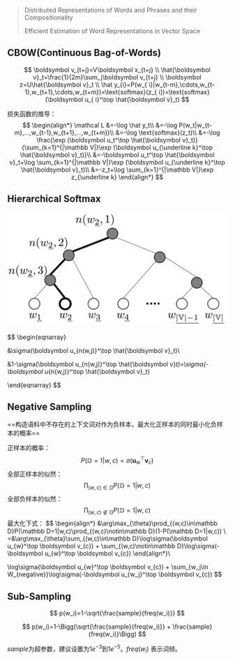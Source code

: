 > Distributed Representations of Words and Phrases and their Compositionality
>
> Efficient Estimation of Word Representations in Vector Space



## CBOW(Continuous Bag-of-Words)

$$
\boldsymbol v_{t+j}=V\boldsymbol x_{t+j}  \\
\hat{\boldsymbol v}_t=\frac{1}{2m}\sum_j\boldsymbol v_{t+j} \\
\boldsymbol z=U\hat{\boldsymbol v}_t \\
\hat y_{i}=P(w_{ i}|w_{t-m},\cdots,w_{t-1},w_{t+1},\cdots,w_{t+m})=\text{softmax}(z_{ i})=\text{softmax}(\boldsymbol u_{ i}^\top \hat{\boldsymbol v}_t)
$$

损失函数的推导：
$$
\begin{align*}
\mathcal L &=-\log \hat y_t\\
&=-\log P(w_t|w_{t-m},...,w_{t-1},w_{t+1},...,w_{t+m})\\
&=-\log \text{softmax}(z_t)\\
&=-\log \frac{\exp (\boldsymbol u_t^\top \hat{\boldsymbol v}_t)}{\sum_{k=1}^{|\mathbb V|}\exp (\boldsymbol u_{\underline k}^\top \hat{\boldsymbol v}_t)}\\
&=-\boldsymbol u_t^\top \hat{\boldsymbol v}_t+\log \sum_{k=1}^{|\mathbb V|}\exp (\boldsymbol u_{\underline k}^\top \hat{\boldsymbol v}_t)\\
&=-z_t+\log \sum_{k=1}^{|\mathbb V|}\exp z_{\underline k}
\end{align*}
$$

## Hierarchical Softmax

![](HS.png)




$$
\begin{eqnarray}

&\sigma(\boldsymbol u_{n(w,j)}^\top \hat{\boldsymbol v}_t)\\

&1-\sigma(\boldsymbol u_{n(w,j)}^\top \hat{\boldsymbol v}_t)=\sigma(-\boldsymbol u_{n(w,j)}^\top \hat{\boldsymbol v}_t)

\end{eqnarray}
$$

##  Negative Sampling

==构造语料中不存在的上下文词对作为负样本，最大化正样本的同时最小化负样本的概率==

正样本的概率：
$$
P(\mathbb D=1|w,c)=\sigma(\boldsymbol u_{w}^\top \boldsymbol v_{c})
$$
全部正样本的似然：
$$
\prod_{(w,c)\in\mathbb D}P(\mathbb D=1|w,c)
$$
全部负样本的似然：
$$
\prod_{(w,c)\notin\mathbb D}P(\mathbb D=1|w,c)
$$
最大化下式：
$$
\begin{align*}
&\arg\max_{\theta}\prod_{(w,c)\in\mathbb D}P(\mathbb D=1|w,c)\prod_{(w,c)\notin\mathbb D}(1-P(\mathbb D=1|w,c)) \\
=&\arg\max_{\theta}\sum_{(w,c)\in\mathbb D}\log\sigma(\boldsymbol u_{w}^\top \boldsymbol v_{c}) + \sum_{(w,c)\notin\mathbb D}\log\sigma(-\boldsymbol u_{w}^\top \boldsymbol v_{c}) 
\end{align*}\\

\log\sigma(\boldsymbol u_{w}^\top \boldsymbol v_{c}) + \sum_{w_j\in W_{negative}}\log\sigma(-\boldsymbol u_{w_j}^\top \boldsymbol v_{c})
$$


## Sub-Sampling

$$
p(w_i)=1-\sqrt{\frac{sample}{freq(w_i)}}
$$

$$
p(w_i)=1-\Bigg(\sqrt{\frac{sample}{freq(w_i)}} + \frac{sample}{freq(w_i)}\Bigg)
$$

$sample$为超参数，建议设置为$1e^{-3}$到$1e^{-5}$。$freq(w_i)$ 表示词频。

​	
​	

​			
​				
​					


​			
​		
​	

